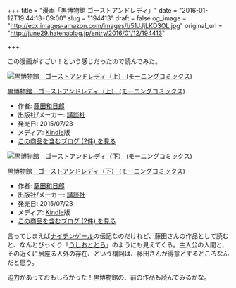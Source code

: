 +++
title = "漫画「黒博物館 ゴーストアンドレディ」"
date = "2016-01-12T19:44:13+09:00"
slug = "194413"
draft = false
og_image = "http://ecx.images-amazon.com/images/I/51JJjLKD3OL.jpg"
original_url = "http://june29.hatenablog.jp/entry/2016/01/12/194413"

+++

<p>この漫画がすごい！という感じだったので読んでみた。</p>

<p></p>
<div class="hatena-asin-detail">
<a href="http://www.amazon.co.jp/exec/obidos/ASIN/B011BAO7MO/cameralady-22/"><img src="http://ecx.images-amazon.com/images/I/51JJjLKD3OL._SL160_.jpg" class="hatena-asin-detail-image" alt="黒博物館　ゴーストアンドレディ（上） (モーニングコミックス)" title="黒博物館　ゴーストアンドレディ（上） (モーニングコミックス)"></a><div class="hatena-asin-detail-info">
<p class="hatena-asin-detail-title"><a href="http://www.amazon.co.jp/exec/obidos/ASIN/B011BAO7MO/cameralady-22/">黒博物館　ゴーストアンドレディ（上） (モーニングコミックス)</a></p>
<ul>
<li>
<span class="hatena-asin-detail-label">作者:</span> <a class="keyword" href="http://d.hatena.ne.jp/keyword/%C6%A3%C5%C4%CF%C2%C6%FC%CF%BA">藤田和日郎</a>
</li>
<li>
<span class="hatena-asin-detail-label">出版社/メーカー:</span> <a class="keyword" href="http://d.hatena.ne.jp/keyword/%B9%D6%C3%CC%BC%D2">講談社</a>
</li>
<li>
<span class="hatena-asin-detail-label">発売日:</span> 2015/07/23</li>
<li>
<span class="hatena-asin-detail-label">メディア:</span> <a class="keyword" href="http://d.hatena.ne.jp/keyword/Kindle">Kindle</a>版</li>
<li><a href="http://d.hatena.ne.jp/asin/B011BAO7MO/cameralady-22" target="_blank">この商品を含むブログ (2件) を見る</a></li>
</ul>
</div>
<div class="hatena-asin-detail-foot"></div>
</div>

<p></p>
<div class="hatena-asin-detail">
<a href="http://www.amazon.co.jp/exec/obidos/ASIN/B011BAO828/cameralady-22/"><img src="http://ecx.images-amazon.com/images/I/61Jbq2h13JL._SL160_.jpg" class="hatena-asin-detail-image" alt="黒博物館　ゴーストアンドレディ（下） (モーニングコミックス)" title="黒博物館　ゴーストアンドレディ（下） (モーニングコミックス)"></a><div class="hatena-asin-detail-info">
<p class="hatena-asin-detail-title"><a href="http://www.amazon.co.jp/exec/obidos/ASIN/B011BAO828/cameralady-22/">黒博物館　ゴーストアンドレディ（下） (モーニングコミックス)</a></p>
<ul>
<li>
<span class="hatena-asin-detail-label">作者:</span> <a class="keyword" href="http://d.hatena.ne.jp/keyword/%C6%A3%C5%C4%CF%C2%C6%FC%CF%BA">藤田和日郎</a>
</li>
<li>
<span class="hatena-asin-detail-label">出版社/メーカー:</span> <a class="keyword" href="http://d.hatena.ne.jp/keyword/%B9%D6%C3%CC%BC%D2">講談社</a>
</li>
<li>
<span class="hatena-asin-detail-label">発売日:</span> 2015/07/23</li>
<li>
<span class="hatena-asin-detail-label">メディア:</span> <a class="keyword" href="http://d.hatena.ne.jp/keyword/Kindle">Kindle</a>版</li>
<li><a href="http://d.hatena.ne.jp/asin/B011BAO828/cameralady-22" target="_blank">この商品を含むブログ (2件) を見る</a></li>
</ul>
</div>
<div class="hatena-asin-detail-foot"></div>
</div>

<p>言ってしまえば<a class="keyword" href="http://d.hatena.ne.jp/keyword/%A5%CA%A5%A4%A5%C1%A5%F3%A5%B2%A1%BC%A5%EB">ナイチンゲール</a>の伝記なのだけれど、藤田さんの作品として読むと、なんとびっくり「<a class="keyword" href="http://d.hatena.ne.jp/keyword/%A4%A6%A4%B7%A4%AA%A4%C8%A4%C8%A4%E9">うしおととら</a>」のようにも見えてくる。主人公の人間と、その近くに居座る人外の存在、という構図は、藤田さんが得意とするところなんだと思う。</p>

<p>迫力があっておもしろかった！黒博物館の、前の作品も読んでみるかな。</p>